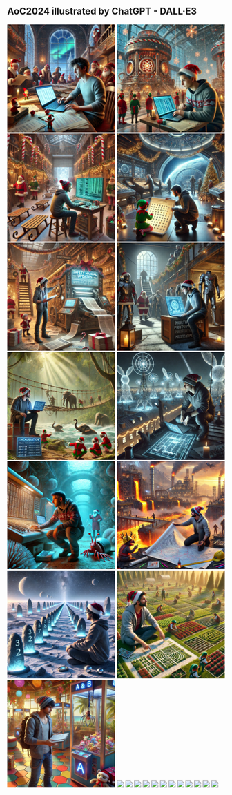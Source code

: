 ## AoC2024 illustrated by ChatGPT - DALL·E3

<img src="day1.webp" width="250"/> <img src="day2.webp" width="250"/> <img src="day3.webp" width="250"/> <img src="day4.webp" width="250"/> <img src="day5.webp" width="250"/> <img src="day6.webp" width="250"/> <img src="day7.webp" width="250"/> <img src="day8.webp" width="250"/> <img src="day9.webp" width="250"/> <img src="day10.webp" width="250"/> <img src="day11.webp" width="250"/> <img src="day12.webp" width="250"/> <img src="day13.webp" width="250"/> <img src="day14.webp" width="250"/> <img src="day15.webp" width="250"/> <img src="day16.webp" width="250"/> <img src="day17.webp" width="250"/> <img src="day18.webp" width="250"/> <img src="day19.webp" width="250"/> <img src="day20.webp" width="250"/> <img src="day21.webp" width="250"/> <img src="day22.webp" width="250"/> <img src="day23.webp" width="250"/> <img src="day24.webp" width="250"/> <img src="day25.webp" width="250"/>
